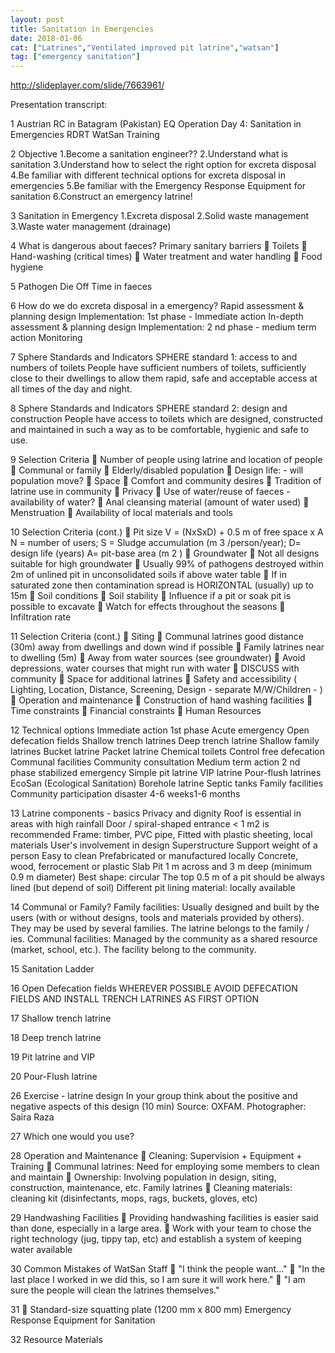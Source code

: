 ```yaml
---
layout: post
title: Sanitation in Emergencies
date: 2018-01-06
cat: ["Latrines","Ventilated improved pit latrine","watsan"]
tag: ["emergency sanitation"]
---
```


http://slideplayer.com/slide/7663961/

Presentation transcript:

1 Austrian RC in Batagram (Pakistan) EQ Operation Day 4: Sanitation in Emergencies RDRT WatSan Training

2 Objective 1.Become a sanitation engineer?? 2.Understand what is sanitation 3.Understand how to select the right option for excreta disposal 4.Be familiar with different technical options for excreta disposal in emergencies 5.Be familiar with the Emergency Response Equipment for sanitation 6.Construct an emergency latrine!

3 Sanitation in Emergency 1.Excreta disposal 2.Solid waste management 3.Waste water management (drainage)

4 What is dangerous about faeces? Primary sanitary barriers  Toilets  Hand-washing (critical times)  Water treatment and water handling  Food hygiene

5 Pathogen Die Off Time in faeces

6 How do we do excreta disposal in a emergency? Rapid assessment & planning design Implementation: 1st phase - Immediate action In-depth assessment & planning design Implementation: 2 nd phase - medium term action Monitoring

7 Sphere Standards and Indicators SPHERE standard 1: access to and numbers of toilets People have sufficient numbers of toilets, sufficiently close to their dwellings to allow them rapid, safe and acceptable access at all times of the day and night.

8 Sphere Standards and Indicators SPHERE standard 2: design and construction People have access to toilets which are designed, constructed and maintained in such a way as to be comfortable, hygienic and safe to use.

9 Selection Criteria  Number of people using latrine and location of people  Communal or family  Elderly/disabled population  Design life: - will population move?  Space  Comfort and community desires  Tradition of latrine use in community  Privacy  Use of water/reuse of faeces - availability of water?  Anal cleansing material (amount of water used)  Menstruation  Availability of local materials and tools

10 Selection Criteria (cont.)  Pit size V = (NxSxD) + 0.5 m of free space x A N = number of users; S = Sludge accumulation (m 3 /person/year); D= design life (years) A= pit-base area (m 2 )  Groundwater  Not all designs suitable for high groundwater  Usually 99% of pathogens destroyed within 2m of unlined pit in unconsolidated soils if above water table  If in saturated zone then contamination spread is HORIZONTAL (usually) up to 15m  Soil conditions  Soil stability  Influence if a pit or soak pit is possible to excavate  Watch for effects throughout the seasons  Infiltration rate

11 Selection Criteria (cont.)  Siting  Communal latrines good distance (30m) away from dwellings and down wind if possible  Family latrines near to dwelling (5m)  Away from water sources (see groundwater)  Avoid depressions, water courses that might run with water  DISCUSS with community  Space for additional latrines  Safety and accessibility ( Lighting, Location, Distance, Screening, Design - separate M/W/Children - )  Operation and maintenance  Construction of hand washing facilities  Time constraints  Financial constraints  Human Resources

12 Technical options Immediate action 1st phase Acute emergency Open defecation fields Shallow trench latrines Deep trench latrine Shallow family latrines Bucket latrine Packet latrine Chemical toilets Control free defecation Communal facilities Community consultation Medium term action 2 nd phase stabilized emergency Simple pit latrine VIP latrine Pour-flush latrines EcoSan (Ecological Sanitation) Borehole latrine Septic tanks Family facilities Community participation disaster 4-6 weeks1-6 months

13 Latrine components - basics Privacy and dignity Roof is essential in areas with high rainfall Door / spiral-shaped entrance < 1 m2 is recommended Frame: timber, PVC pipe, Fitted with plastic sheeting, local materials User's involvement in design Superstructure Support weight of a person Easy to clean Prefabricated or manufactured locally Concrete, wood, ferrocement or plastic Slab Pit 1 m across and 3 m deep (minimum 0.9 m diameter) Best shape: circular The top 0.5 m of a pit should be always lined (but depend of soil) Different pit lining material: locally available

14 Communal or Family? Family facilities: Usually designed and built by the users (with or without designs, tools and materials provided by others). They may be used by several families. The latrine belongs to the family / ies. Communal facilities: Managed by the community as a shared resource (market, school, etc.). The facility belong to the community.

15 Sanitation Ladder

16 Open Defecation fields WHEREVER POSSIBLE AVOID DEFECATION FIELDS AND INSTALL TRENCH LATRINES AS FIRST OPTION

17 Shallow trench latrine

18 Deep trench latrine

19 Pit latrine and VIP

20 Pour-Flush latrine

26 Exercise - latrine design In your group think about the positive and negative aspects of this design (10 min) Source: OXFAM. Photographer: Saira Raza

27 Which one would you use?

28 Operation and Maintenance  Cleaning: Supervision + Equipment + Training  Communal latrines: Need for employing some members to clean and maintain  Ownership: Involving population in design, siting, construction, maintenance, etc. Family latrines  Cleaning materials: cleaning kit (disinfectants, mops, rags, buckets, gloves, etc)

29 Handwashing Facilities  Providing handwashing facilities is easier said than done, especially in a large area.  Work with your team to chose the right technology (jug, tippy tap, etc) and establish a system of keeping water available

30 Common Mistakes of WatSan Staff  "I think the people want..."  "In the last place I worked in we did this, so I am sure it will work here."  "I am sure the people will clean the latrines themselves."

31  Standard-size squatting plate (1200 mm x 800 mm) Emergency Response Equipment for Sanitation

32 Resource Materials 